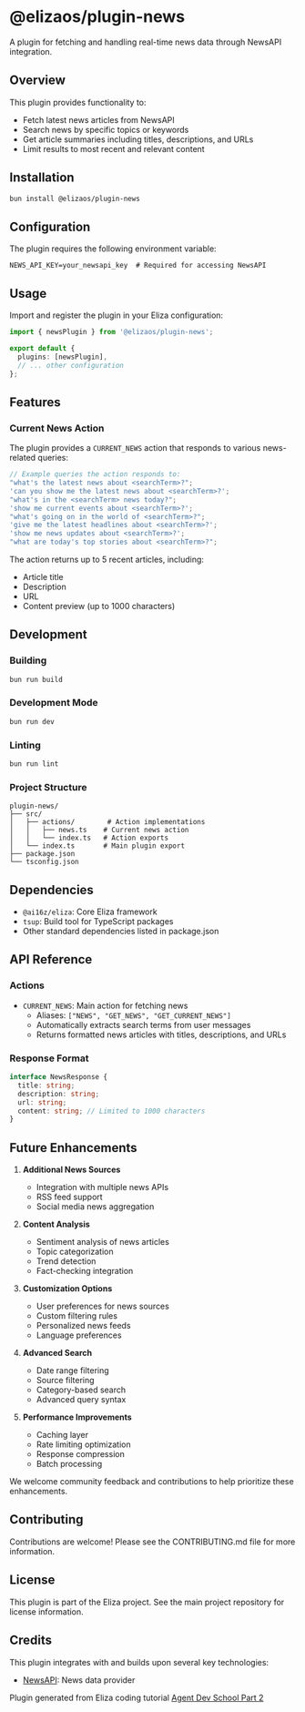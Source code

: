 # @elizaos/plugin-news

A plugin for fetching and handling real-time news data through NewsAPI integration.

## Overview

This plugin provides functionality to:

- Fetch latest news articles from NewsAPI
- Search news by specific topics or keywords
- Get article summaries including titles, descriptions, and URLs
- Limit results to most recent and relevant content

## Installation

```bash
bun install @elizaos/plugin-news
```

## Configuration

The plugin requires the following environment variable:

```env
NEWS_API_KEY=your_newsapi_key  # Required for accessing NewsAPI
```

## Usage

Import and register the plugin in your Eliza configuration:

```typescript
import { newsPlugin } from '@elizaos/plugin-news';

export default {
  plugins: [newsPlugin],
  // ... other configuration
};
```

## Features

### Current News Action

The plugin provides a `CURRENT_NEWS` action that responds to various news-related queries:

```typescript
// Example queries the action responds to:
"what's the latest news about <searchTerm>?";
'can you show me the latest news about <searchTerm>?';
"what's in the <searchTerm> news today?";
'show me current events about <searchTerm>?';
"what's going on in the world of <searchTerm>?";
'give me the latest headlines about <searchTerm>?';
'show me news updates about <searchTerm>?';
"what are today's top stories about <searchTerm>?";
```

The action returns up to 5 recent articles, including:

- Article title
- Description
- URL
- Content preview (up to 1000 characters)

## Development

### Building

```bash
bun run build
```

### Development Mode

```bash
bun run dev
```

### Linting

```bash
bun run lint
```

### Project Structure

```
plugin-news/
├── src/
│   ├── actions/        # Action implementations
│   │   ├── news.ts    # Current news action
│   │   └── index.ts   # Action exports
│   └── index.ts       # Main plugin export
├── package.json
└── tsconfig.json
```

## Dependencies

- `@ai16z/eliza`: Core Eliza framework
- `tsup`: Build tool for TypeScript packages
- Other standard dependencies listed in package.json

## API Reference

### Actions

- `CURRENT_NEWS`: Main action for fetching news
  - Aliases: `["NEWS", "GET_NEWS", "GET_CURRENT_NEWS"]`
  - Automatically extracts search terms from user messages
  - Returns formatted news articles with titles, descriptions, and URLs

### Response Format

```typescript
interface NewsResponse {
  title: string;
  description: string;
  url: string;
  content: string; // Limited to 1000 characters
}
```

## Future Enhancements

1. **Additional News Sources**

   - Integration with multiple news APIs
   - RSS feed support
   - Social media news aggregation

2. **Content Analysis**

   - Sentiment analysis of news articles
   - Topic categorization
   - Trend detection
   - Fact-checking integration

3. **Customization Options**

   - User preferences for news sources
   - Custom filtering rules
   - Personalized news feeds
   - Language preferences

4. **Advanced Search**

   - Date range filtering
   - Source filtering
   - Category-based search
   - Advanced query syntax

5. **Performance Improvements**
   - Caching layer
   - Rate limiting optimization
   - Response compression
   - Batch processing

We welcome community feedback and contributions to help prioritize these enhancements.

## Contributing

Contributions are welcome! Please see the CONTRIBUTING.md file for more information.

## License

This plugin is part of the Eliza project. See the main project repository for license information.

## Credits

This plugin integrates with and builds upon several key technologies:

- [NewsAPI](https://newsapi.org/): News data provider

Plugin generated from Eliza coding tutorial [Agent Dev School Part 2](https://www.youtube.com/watch?v=XenGeAcPAQo)
